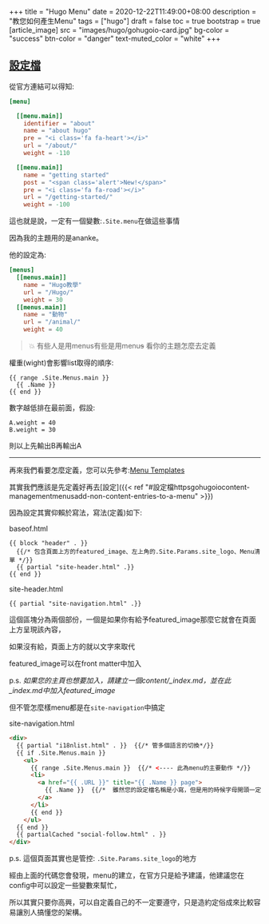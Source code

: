 +++
title = "Hugo Menu"
date = 2020-12-22T11:49:00+08:00
description = "教您如何產生Menu"
tags = ["hugo"]
draft = false
toc = true
bootstrap = true
[article_image]
    src = "images/hugo/gohugoio-card.jpg"
    bg-color = "success"
    btn-color = "danger"
    text-muted_color = "white"
+++

## [設定檔](https://gohugo.io/content-management/menus/#add-non-content-entries-to-a-menu)

從官方連結可以得知:

```toml
[menu]

  [[menu.main]]
    identifier = "about"
    name = "about hugo"
    pre = "<i class='fa fa-heart'></i>"
    url = "/about/"
    weight = -110

  [[menu.main]]
    name = "getting started"
    post = "<span class='alert'>New!</span>"
    pre = "<i class='fa fa-road'></i>"
    url = "/getting-started/"
    weight = -100
```

這也就是說，一定有一個變數:``.Site.menu``在做這些事情

因為我的主題用的是ananke。

他的設定為:

```toml
[menus]
  [[menus.main]]
    name = "Hugo教學"
    url = "/Hugo/"
    weight = 30
  [[menus.main]]
    name = "動物"
    url = "/animal/"
    weight = 40
```

> :collision: 有些人是用menus有些是用menu~~s~~ 看你的主題怎麼去定義

權重(wight)會影響list取得的順序:

    {{ range .Site.Menus.main }}
      {{ .Name }}
    {{ end }}

數字越低排在最前面，假設:

    A.weight = 40
    B.weight = 30

則以上先輸出B再輸出A

----

再來我們看要怎麼定義，您可以先參考:[Menu Templates](https://gohugo.io/templates/menu-templates/)

其實我們應該是先定義好再去[設定]({{< ref "#設定檔httpsgohugoiocontent-managementmenusadd-non-content-entries-to-a-menu" >}})

因為設定其實仰賴於寫法，寫法(定義)如下:

baseof.html

    {{ block "header" . }}
      {{/* 包含頁面上方的featured_image、左上角的.Site.Params.site_logo、Menu清單 */}}
      {{ partial "site-header.html" .}}
    {{ end }}

site-header.html

    {{ partial "site-navigation.html" .}}

這個區塊分為兩個部份，一個是如果你有給予featured_image那麼它就會在頁面上方呈現該內容，

如果沒有給，頁面上方的就以文字來取代

featured_image可以在front matter中加入

p.s. *如果您的主頁也想要加入，請建立一個content/_index.md，並在此_index.md中加入featured_image*

但不管怎麼樣menu都是在``site-navigation``中搞定


site-navigation.html

```html
<div>
  {{ partial "i18nlist.html" . }}  {{/* 管多個語言的切換*/}}
  {{ if .Site.Menus.main }}
    <ul>
      {{ range .Site.Menus.main }}  {{/* <---- 此為menu的主要動作 */}}
      <li>
        <a href="{{ .URL }}" title="{{ .Name }} page">
          {{ .Name }}  {{/*  雖然您的設定檔名稱是小寫，但是用的時候字母開頭一定是大寫 */}}
        </a>
      </li>
      {{ end }}
    </ul>
  {{ end }}
  {{ partialCached "social-follow.html" . }}
</div>
```

p.s. 這個頁面其實也是管控: ``.Site.Params.site_logo``的地方

經由上面的代碼您會發現，menu的建立，在官方只是給予建議，他建議您在config中可以設定一些變數來幫忙，

所以其實只要你高興，可以自定義自己的不一定要遵守，只是造約定俗成來比較容易讓別人搞懂您的架構。

